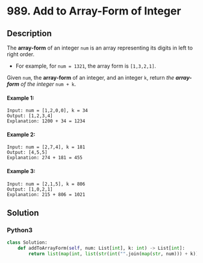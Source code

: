 # 989. Add to Array-Form of Integer

## Description
The **array-form** of an integer `num` is an array representing its digits in left to right order.

* For example, for `num = 1321`, the array form is `[1,3,2,1]`.

Given `num`, the **array-form** of an integer, and an integer `k`, return *the **array-form** of the integer* `num + k`.

#### Example 1:
```
Input: num = [1,2,0,0], k = 34
Output: [1,2,3,4]
Explanation: 1200 + 34 = 1234
```

#### Example 2:
```
Input: num = [2,7,4], k = 181
Output: [4,5,5]
Explanation: 274 + 181 = 455
```

#### Example 3:
```
Input: num = [2,1,5], k = 806
Output: [1,0,2,1]
Explanation: 215 + 806 = 1021
```


## Solution

### Python3
```python
class Solution:
    def addToArrayForm(self, num: List[int], k: int) -> List[int]:
        return list(map(int, list(str(int("".join(map(str, num))) + k))))
```
